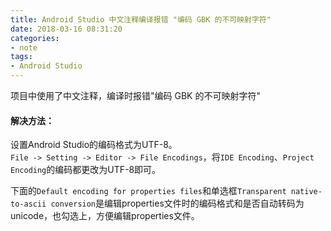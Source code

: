 ```yaml
---
title: Android Studio 中文注释编译报错 "编码 GBK 的不可映射字符"
date: 2018-03-16 08:31:20 
categories: 
- note
tags: 
- Android Studio
---
```

项目中使用了中文注释，编译时报错"编码 GBK 的不可映射字符"  
  
#### 解决方法：  
设置Android Studio的编码格式为UTF-8。  
`File -> Setting -> Editor -> File Encodings`，将`IDE Encoding`、`Project Encoding`的编码都更改为UTF-8即可。  
  
下面的`Default encoding for properties files`和单选框`Transparent native-to-ascii conversion`是编辑properties文件时的编码格式和是否自动转码为unicode，也勾选上，方便编辑properties文件。  

